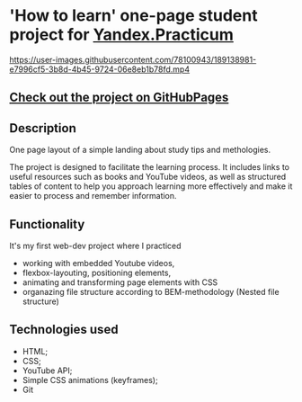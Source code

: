 # 'How to learn' one-page student project for [Yandex.Practicum](https://practicum.com)

https://user-images.githubusercontent.com/78100943/189138981-e7996cf5-3b8d-4b45-9724-06e8eb1b78fd.mp4


## [Check out the project on GitHubPages](https://anastasiiauferova.github.io/how-to-learn/index.html)

## Description

One page layout of a simple landing about study tips and methologies.

The project is designed to facilitate the learning process. It includes links to useful resources such as books and YouTube videos, as well as structured tables of content to help you approach learning more effectively and make it easier to process and remember information.

## Functionality

It's my first web-dev project where I practiced 

* working with embedded Youtube videos,
* flexbox-layouting, positioning elements,
* animating and transforming page elements with CSS
* organazing file structure according to BEM-methodology (Nested file structure)

## Technologies used

* HTML;
* CSS;
* YouTube API;
* Simple CSS animations (keyframes);
* Git
